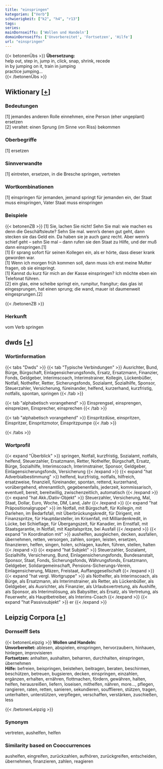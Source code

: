 ```yaml
---
title: "einspringen"
kategorien: ["Verb"]
schwierigkeit: ["k2", "h4", "r13"]
tags:
series:
mainDornseiffs: ['Wollen und Handeln']
domainDornseiffs: ['Unvorbereitet', 'Fortsetzen', 'Hilfe']
url: "einspringen"
---
```


{{< betonenÜbs >}}
**Übersetzung:**  
help out, step in, jump in, click, snap, shrink, recede  
in by jumping on it, train in jumping  
practice jumping...  
{{< /betonenÜbs >}}

## Wiktionary [[+](https://de.wiktionary.org/wiki/einspringen)]

### Bedeutungen
[1] jemandes anderen Rolle einnehmen, eine Person (eher ungeplant) ersetzen  
[2] veraltet: einen Sprung (im Sinne von Riss) bekommen  

### Oberbegriffe
[1] ersetzen  

### Sinnverwandte
[1] eintreten, ersetzen, in die Bresche springen, vertreten  

### Wortkombinationen
[1] einspringen für jemanden, jemand springt für jemanden ein, der Staat muss einspringen, Vater Staat muss einspringen  

### Beispiele
{{< betonenZB >}}
[1] Sie, lachen Sie nicht! Sehn Sie mal: wie machen es denn die Geschäftsleute? Sehn Sie mal. wenn’s denen gut geht, dann stecken sie das Geld ein. Da haben sie je auch ganz recht. Aber wenn’s schief geht – sehn Sie mal – dann rufen sie den Staat zu Hilfe, und der muß dann einspringen.[1]  
[1] Er sprang sofort für seinen Kollegen ein, als er hörte, dass dieser krank geworden war.  
[1] Wenn ich morgen früh kommen soll, dann muss ich erst meine Mutter fragen, ob sie einspringt.  
[1] Kannst du kurz für mich an der Kasse einspringen? Ich möchte eben ein Telefonat führen.  
[2] ein glas, eine scheibe springt ein, rumpitur, frangitur; das glas ist eingesprungen, hat einen sprung; die wand, mauer ist daumenweit eingesprungen.[2]  

{{< /betonenZB >}}
### Herkunft
vom Verb springen  



## dwds [[+](https://www.dwds.de/wb/einspringen)]

### Wortinformation
{{< tabs "Dwds" >}}
{{< tab "Typische Verbindungen" >}}
Ausrichter, Bund, Bürge, Bürgschaft, Einlagensicherungsfonds, Ersatz, Ersatzmann, Finanzier, Fonds, Geldgeber, Interimscoach, Interimstrainer, Kollegin, Lückenbüßer, Notfall, Nothelfer, Retter, Sicherungsfonds, Sozialamt, Sozialhilfe, Sponsor, Steuerzahler, Versicherung, füreinander, helfend, kurzerhand, kurzfristig, notfalls, spontan, springen
{{< /tab >}}

{{< tab "alphabetisch vorangehend" >}}
Einsprengsel, einsprengen, einspreizen, Einsprecher, einsprechen
{{< /tab >}}

{{< tab "alphabetisch vorangehend" >}}
Einspritzdüse, einspritzen, Einspritzer, Einspritzmotor, Einspritzpumpe
{{< /tab >}}

{{< /tabs >}}

### Wortprofil
{{< expand "Überblick" >}} springen, Notfall, kurzfristig, Sozialamt, notfalls, helfend, Steuerzahler, Ersatzmann, Retter, Nothelfer, Bürgschaft, Ersatz, Bürge, Sozialhilfe, Interimscoach, Interimstrainer, Sponsor, Geldgeber, Einlagensicherungsfonds, Versicherung {{< /expand >}}
{{< expand "hat Adverbialbestimmung" >}} helfend, kurzfristig, notfalls, hilfreich, ersatzweise, finanziell, füreinander, spontan, rettend, kurzerhand, vorübergehend, ehrenamtlich, gegebenenfalls, jederzeit, kommissarisch, eventuell, bereit, bereitwillig, zwischenzeitlich, automatisch {{< /expand >}}
{{< expand "hat Akk./Dativ-Objekt" >}} Steuerzahler, Versicherung, Mal, Staat, Dollar, Euro, Woche, DM, Land, Jahr {{< /expand >}}
{{< expand "hat Präpositionalgruppe" >}} im Notfall, mit Bürgschaft, für Kollegin, mit Darlehen, im Bedarfsfall, mit Überbrückungskredit, für Dirigent, mit Finanzspritze, für Hauptdarsteller, im Krisenfall, mit Milliardenkredit, in Lücke, bei Schieflage, für Übergangszeit, für Kanadier, im Ernstfall, mit Staatsgarantie, in Notfall, mit Kapitalspritze, bei Ausfall {{< /expand >}}
{{< expand "in Koordination mit" >}} aushelfen, ausgleichen, decken, ausfallen, übernehmen, retten, versorgen, zahlen, sorgen, leisten, ersetzen, finanzieren, helfen, singen, holen, schlagen, kaufen, führen, stellen, halten {{< /expand >}}
{{< expand "hat Subjekt" >}} Steuerzahler, Sozialamt, Sozialhilfe, Versicherung, Bund, Einlagensicherungsfonds, Bundesanstalt, Sponsor, Staat, Fonds, Sicherungsfonds, Währungsfonds, Ersatzmann, Geldgeber, Solidargemeinschaft, Pensions-Sicherungs-Verein, Einlagensicherung, Mäzen, Freistaat, Auffanggesellschaft {{< /expand >}}
{{< expand "hat vergl. Wortgruppe" >}} als Nothelfer, als Interimscoach, als Bürge, als Ersatzmann, als Interimstrainer, als Retter, als Lückenbüßer, als Geldgeber, als Ausrichter, als Finanzier, als Urlaubsvertretung, als Aushilfe, als Sponsor, als Interimslösung, als Babysitter, als Ersatz, als Vertretung, als Feuerwehr, als Hauptbetreiber, als Interims-Coach {{< /expand >}}
{{< expand "hat Passivsubjekt" >}} er {{< /expand >}}

## Leipzig Corpora [[+](https://corpora.uni-leipzig.de/en/res?word=einspringen&corpusId=deu_newscrawl-public_2018)]

### Dornseiff Sets
{{< betonenLeipzig >}}
**Wollen und Handeln:**  
**Unvorbereitet:** ablesen, abspielen, einspringen, hervorzaubern, hinhauen, hinlegen, improvisieren  
**Fortsetzen:** anhalten, aushalten, beharren, durchhalten, einspringen, übernehmen  
**Hilfe:** befreien, beispringen, beistehen, beitragen, beraten, beschirmen, beschützen, betreuen, bugsieren, decken, einspringen, einzahlen, ergänzen, erhalten, ernähren, flottmachen, fördern, gewähren, halten, helfen, herausreißen, liefern, loseisen, mithelfen, nähren, more..., pflegen, rangieren, raten, retten, sanieren, sekundieren, soufflieren, stützen, tragen, unterhalten, unterstützen, verpflegen, verschaffen, verstärken, zuschießen, less  

{{< /betonenLeipzig >}}

### Synonym
vertreten, aushelfen, helfen


### Similarity based on Cooccurrences
aushelfen, eingreifen, zurückzahlen, aufhören, zurückgreifen, entscheiden, übernehmen, finanzieren, zahlen, reagieren

